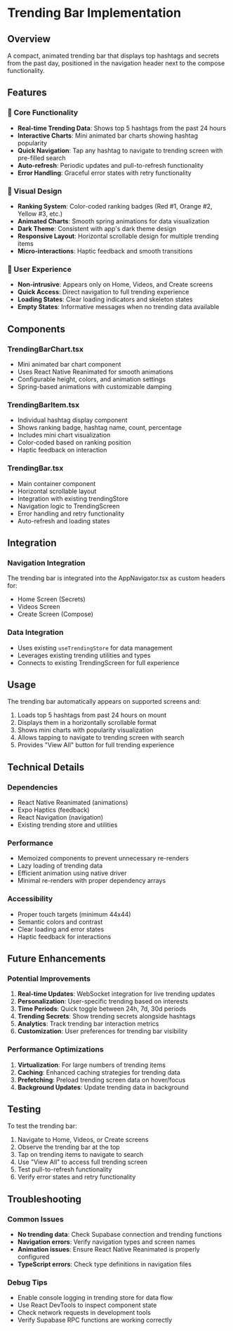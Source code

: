 # Trending Bar Implementation

## Overview
A compact, animated trending bar that displays top hashtags and secrets from the past day, positioned in the navigation header next to the compose functionality.

## Features

### 🎯 Core Functionality
- **Real-time Trending Data**: Shows top 5 hashtags from the past 24 hours
- **Interactive Charts**: Mini animated bar charts showing hashtag popularity
- **Quick Navigation**: Tap any hashtag to navigate to trending screen with pre-filled search
- **Auto-refresh**: Periodic updates and pull-to-refresh functionality
- **Error Handling**: Graceful error states with retry functionality

### 🎨 Visual Design
- **Ranking System**: Color-coded ranking badges (Red #1, Orange #2, Yellow #3, etc.)
- **Animated Charts**: Smooth spring animations for data visualization
- **Dark Theme**: Consistent with app's dark theme design
- **Responsive Layout**: Horizontal scrollable design for multiple trending items
- **Micro-interactions**: Haptic feedback and smooth transitions

### 📱 User Experience
- **Non-intrusive**: Appears only on Home, Videos, and Create screens
- **Quick Access**: Direct navigation to full trending experience
- **Loading States**: Clear loading indicators and skeleton states
- **Empty States**: Informative messages when no trending data available

## Components

### TrendingBarChart.tsx
- Mini animated bar chart component
- Uses React Native Reanimated for smooth animations
- Configurable height, colors, and animation settings
- Spring-based animations with customizable damping

### TrendingBarItem.tsx
- Individual hashtag display component
- Shows ranking badge, hashtag name, count, percentage
- Includes mini chart visualization
- Color-coded based on ranking position
- Haptic feedback on interaction

### TrendingBar.tsx
- Main container component
- Horizontal scrollable layout
- Integration with existing trendingStore
- Navigation logic to TrendingScreen
- Error handling and retry functionality
- Auto-refresh and loading states

## Integration

### Navigation Integration
The trending bar is integrated into the AppNavigator.tsx as custom headers for:
- Home Screen (Secrets)
- Videos Screen
- Create Screen (Compose)

### Data Integration
- Uses existing `useTrendingStore` for data management
- Leverages existing trending utilities and types
- Connects to existing TrendingScreen for full experience

## Usage

The trending bar automatically appears on supported screens and:
1. Loads top 5 hashtags from past 24 hours on mount
2. Displays them in a horizontally scrollable format
3. Shows mini charts with popularity visualization
4. Allows tapping to navigate to trending screen with search
5. Provides "View All" button for full trending experience

## Technical Details

### Dependencies
- React Native Reanimated (animations)
- Expo Haptics (feedback)
- React Navigation (navigation)
- Existing trending store and utilities

### Performance
- Memoized components to prevent unnecessary re-renders
- Lazy loading of trending data
- Efficient animation using native driver
- Minimal re-renders with proper dependency arrays

### Accessibility
- Proper touch targets (minimum 44x44)
- Semantic colors and contrast
- Clear loading and error states
- Haptic feedback for interactions

## Future Enhancements

### Potential Improvements
1. **Real-time Updates**: WebSocket integration for live trending updates
2. **Personalization**: User-specific trending based on interests
3. **Time Periods**: Quick toggle between 24h, 7d, 30d periods
4. **Trending Secrets**: Show trending secrets alongside hashtags
5. **Analytics**: Track trending bar interaction metrics
6. **Customization**: User preferences for trending bar visibility

### Performance Optimizations
1. **Virtualization**: For large numbers of trending items
2. **Caching**: Enhanced caching strategies for trending data
3. **Prefetching**: Preload trending screen data on hover/focus
4. **Background Updates**: Update trending data in background

## Testing

To test the trending bar:
1. Navigate to Home, Videos, or Create screens
2. Observe the trending bar at the top
3. Tap on trending items to navigate to search
4. Use "View All" to access full trending screen
5. Test pull-to-refresh functionality
6. Verify error states and retry functionality

## Troubleshooting

### Common Issues
- **No trending data**: Check Supabase connection and trending functions
- **Navigation errors**: Verify navigation types and screen names
- **Animation issues**: Ensure React Native Reanimated is properly configured
- **TypeScript errors**: Check type definitions in navigation files

### Debug Tips
- Enable console logging in trending store for data flow
- Use React DevTools to inspect component state
- Check network requests in development tools
- Verify Supabase RPC functions are working correctly
